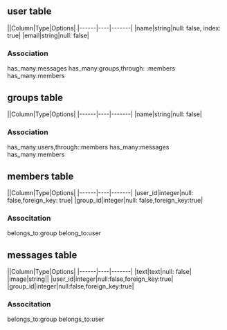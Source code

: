 ## user table

||Column|Type|Options|
|------|----|-------|
|name|string|null: false, index: true|
|email|string|null: false|

### Association
has_many:messages
has_many:groups,through: :members
has_many:members

## groups table

||Column|Type|Options|
|------|----|-------|
|name|string|null: false|

### Association
has_many:users,through::members
has_many:messages
has_many:members

## members table

||Column|Type|Options|
|------|----|-------|
|user_id|integer|null: false,foreign_key: true|
|group_id|integer|null: false,foreign_key:true|

### Associtation

belongs_to:group
belong_to:user

## messages table

||Column|Type|Options|
|------|----|-------|
|text|text|null: false|
|image|string||
|user_id|integer|null:false,foreign_key:true|
|group_id|integer|null:false,foreign_key:true|

### Associtation

belongs_to:group
belongs_to:user


